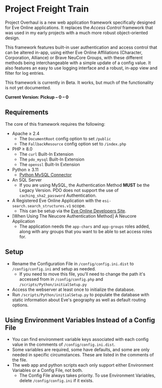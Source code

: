 # Project Freight Train

Project Overhaul is a new web application framework specifically designed for Eve Online applications. It replaces the *Access Control* framework that was used in my early projects with a much more robust object-oriented design.

This framework features built-in user authentication and access control that can be altered in-app, using either Eve Online Affiliations (Character, Corporation, Alliance) or Brave NeuCore Groups, with these different methods being interchangeable with a simple update of a config value. It also features an easy to use logging interface and a robust, in-app view and filter for log entries.

This framework is currently in Beta. It works, but much of the functionality is not yet documented.

**Current Version: Pickup – 0 – 0**

## Requirements

The core of this framework requires the following:

* Apache ≥ 2.4
  * The `DocumentRoot` config option to set `/public`
  * The `FallbackResource` config option set to `/index.php`
* PHP ≥ 8.0
  * The `curl` Built-In Extension
  * The `pdo_mysql` Built-In Extension
  * The `openssl` Built-In Extension
* Python ≥ 3.11
  * [Python MySQL Connector](https://dev.mysql.com/downloads/connector/python/)
* An SQL Server
  * If you are using MySQL, the Authentication Method **MUST** be the Legacy Version. PDO does not support the use of `caching_sha2_password` Authentication.
* A Registered Eve Online Application with the `esi-search.search_structures.v1` scope.
  * This can be setup via the [Eve Online Developers Site](https://developers.eveonline.com/).
* [When Using The Neucore Authentication Method] A Neucore Application
  * The application needs the `app-chars` and `app-groups` roles added, along with any groups that you want to be able to set access roles for.

## Setup

* Rename the Configuration File in `/config/config.ini.dist` to `/config/config.ini` and setup as needed.
  * If you need to move this file, you'll need to change the path it's accessed from in `/config/config.php` and `/scripts/Python/initialSetup.py`
* Access the webserver at least once to initialize the database.
* Run `/scripts/Python/initialSetup.py` to populate the database with static information about Eve's geography as well as default routing options.

## Using Environment Variables Instead of a Config File

* You can find environment variable keys associated with each config value in the comments of `/config/config.ini.dist`.
* Some variables are required, some have defaults, and some are only needed in specific circumstances. These are listed in the comments of the file.
* The web app and python scripts each only support either Environment Variables or a Config File, not both.
  * The Config File always takes priority. To use Environment Variables, delete `/config/config.ini` if it exists.